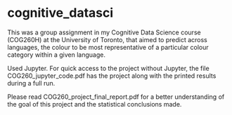 # cognitive_datasci
This was a group assignment in my Cognitive Data Science course (COG260H) at the University of Toronto, that aimed to predict across languages, the colour to be most representative of a particular colour category within a given language.

Used Jupyter. For quick access to the project without Jupyter, the file COG260_jupyter_code.pdf has the project along with the printed results during a full run. 

Please read COG260_project_final_report.pdf for a better understanding of the goal of this project and the statistical conclusions made. 
